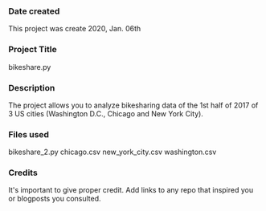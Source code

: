 ### Date created
This project was create 2020, Jan. 06th

### Project Title
bikeshare.py

### Description
The project allows you to analyze bikesharing data of the 1st half of 2017 of 3 US cities (Washington D.C., Chicago and New York City).

### Files used
bikeshare_2.py
chicago.csv
new_york_city.csv
washington.csv

### Credits
It's important to give proper credit. Add links to any repo that inspired you or blogposts you consulted.
